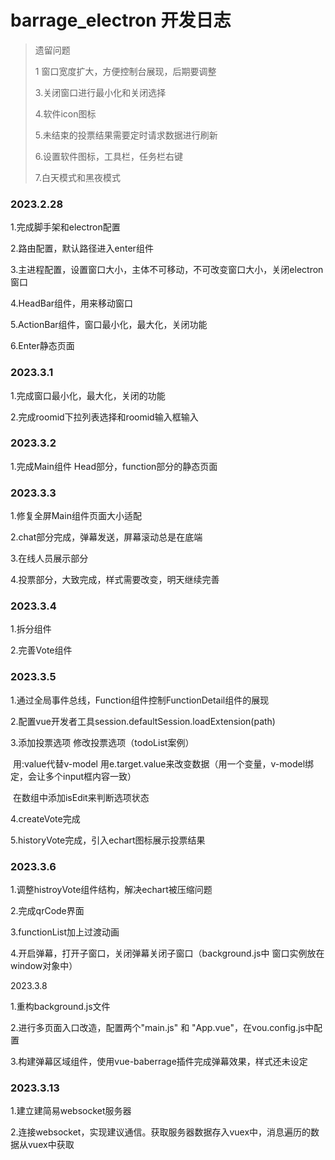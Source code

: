 # barrage_electron 开发日志



> 遗留问题
>
> 1 窗口宽度扩大，方便控制台展现，后期要调整
>
> 3.关闭窗口进行最小化和关闭选择
>
> 4.软件icon图标
>
> 5.未结束的投票结果需要定时请求数据进行刷新
>
> 6.设置软件图标，工具栏，任务栏右键
>
> 7.白天模式和黑夜模式

### 2023.2.28

1.完成脚手架和electron配置

2.路由配置，默认路径进入enter组件

3.主进程配置，设置窗口大小，主体不可移动，不可改变窗口大小，关闭electron窗口

4.HeadBar组件，用来移动窗口

5.ActionBar组件，窗口最小化，最大化，关闭功能

6.Enter静态页面



### 2023.3.1

1.完成窗口最小化，最大化，关闭的功能

2.完成roomid下拉列表选择和roomid输入框输入



### 2023.3.2

1.完成Main组件 Head部分，function部分的静态页面



### 2023.3.3

1.修复全屏Main组件页面大小适配

2.chat部分完成，弹幕发送，屏幕滚动总是在底端

3.在线人员展示部分

4.投票部分，大致完成，样式需要改变，明天继续完善



### 2023.3.4

1.拆分组件

2.完善Vote组件



### 2023.3.5

1.通过全局事件总线，Function组件控制FunctionDetail组件的展现

2.配置vue开发者工具session.defaultSession.loadExtension(path)

3.添加投票选项 修改投票选项（todoList案例）

​	用:value代替v-model   用e.target.value来改变数据（用一个变量，v-model绑定，会让多个input框内容一致）

​	在数组中添加isEdit来判断选项状态

4.createVote完成

5.historyVote完成，引入echart图标展示投票结果



### 2023.3.6

1.调整histroyVote组件结构，解决echart被压缩问题

2.完成qrCode界面

3.functionList加上过渡动画

4.开启弹幕，打开子窗口，关闭弹幕关闭子窗口（background.js中 窗口实例放在window对象中）



2023.3.8

1.重构background.js文件

2.进行多页面入口改造，配置两个"main.js" 和 "App.vue"，在vou.config.js中配置

3.构建弹幕区域组件，使用vue-baberrage插件完成弹幕效果，样式还未设定



### 2023.3.13

1.建立建简易websocket服务器

2.连接websocket，实现建议通信。获取服务器数据存入vuex中，消息遍历的数据从vuex中获取
